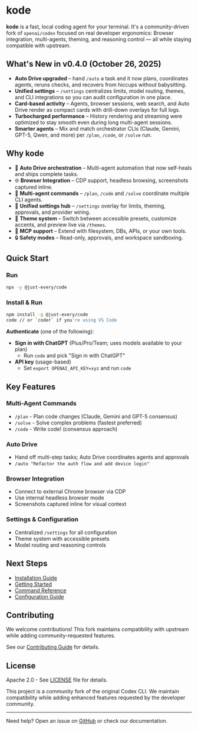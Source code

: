 # kode

**kode** is a fast, local coding agent for your terminal. It's a community-driven fork of `openai/codex` focused on real developer ergonomics: Browser integration, multi-agents, theming, and reasoning control — all while staying compatible with upstream.

## What's New in v0.4.0 (October 26, 2025)

- **Auto Drive upgraded** – hand `/auto` a task and it now plans, coordinates agents, reruns checks, and recovers from hiccups without babysitting.
- **Unified settings** – `/settings` centralizes limits, model routing, themes, and CLI integrations so you can audit configuration in one place.
- **Card-based activity** – Agents, browser sessions, web search, and Auto Drive render as compact cards with drill-down overlays for full logs.
- **Turbocharged performance** – History rendering and streaming were optimized to stay smooth even during long multi-agent sessions.
- **Smarter agents** – Mix and match orchestrator CLIs (Claude, Gemini, GPT-5, Qwen, and more) per `/plan`, `/code`, or `/solve` run.

## Why kode

- 🚀 **Auto Drive orchestration** – Multi-agent automation that now self-heals and ships complete tasks.
- 🌐 **Browser Integration** – CDP support, headless browsing, screenshots captured inline.
- 🤖 **Multi-agent commands** – `/plan`, `/code` and `/solve` coordinate multiple CLI agents.
- 🧭 **Unified settings hub** – `/settings` overlay for limits, theming, approvals, and provider wiring.
- 🎨 **Theme system** – Switch between accessible presets, customize accents, and preview live via `/themes`.
- 🔌 **MCP support** – Extend with filesystem, DBs, APIs, or your own tools.
- 🔒 **Safety modes** – Read-only, approvals, and workspace sandboxing.

## Quick Start

### Run
```bash
npx -y @just-every/code
```

### Install & Run
```bash
npm install -g @just-every/code
code // or `coder` if you're using VS Code
```

**Authenticate** (one of the following):
- **Sign in with ChatGPT** (Plus/Pro/Team; uses models available to your plan)
  - Run `code` and pick "Sign in with ChatGPT"
- **API key** (usage-based)
  - Set `export OPENAI_API_KEY=xyz` and run `code`

## Key Features

### Multi-Agent Commands
- `/plan` - Plan code changes (Claude, Gemini and GPT-5 consensus)
- `/solve` - Solve complex problems (fastest preferred)
- `/code` - Write code! (consensus approach)

### Auto Drive
- Hand off multi-step tasks; Auto Drive coordinates agents and approvals
- `/auto "Refactor the auth flow and add device login"`

### Browser Integration
- Connect to external Chrome browser via CDP
- Use internal headless browser mode
- Screenshots captured inline for visual context

### Settings & Configuration
- Centralized `/settings` for all configuration
- Theme system with accessible presets
- Model routing and reasoning controls

## Next Steps

- [Installation Guide](install.md)
- [Getting Started](getting-started.md)
- [Command Reference](slash-commands.md)
- [Configuration Guide](config.md)

## Contributing

We welcome contributions! This fork maintains compatibility with upstream while adding community-requested features.

See our [Contributing Guide](contributing.md) for details.

## License

Apache 2.0 - See [LICENSE](license.md) file for details.

This project is a community fork of the original Codex CLI. We maintain compatibility while adding enhanced features requested by the developer community.

---

Need help? Open an issue on [GitHub](https://github.com/GeorgePearse/kode/issues) or check our documentation.
